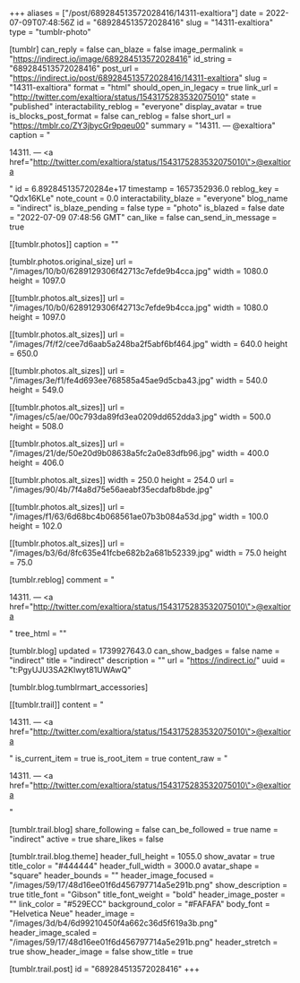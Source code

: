 +++
aliases = ["/post/689284513572028416/14311-exaltiora"]
date = 2022-07-09T07:48:56Z
id = "689284513572028416"
slug = "14311-exaltiora"
type = "tumblr-photo"

[tumblr]
can_reply = false
can_blaze = false
image_permalink = "https://indirect.io/image/689284513572028416"
id_string = "689284513572028416"
post_url = "https://indirect.io/post/689284513572028416/14311-exaltiora"
slug = "14311-exaltiora"
format = "html"
should_open_in_legacy = true
link_url = "http://twitter.com/exaltiora/status/1543175283532075010"
state = "published"
interactability_reblog = "everyone"
display_avatar = true
is_blocks_post_format = false
can_reblog = false
short_url = "https://tmblr.co/ZY3jbycGr9pqeu00"
summary = "14311. — @exaltiora"
caption = "<p>14311. — <a href=\"http://twitter.com/exaltiora/status/1543175283532075010\">@exaltiora</a></p>"
id = 6.892845135720284e+17
timestamp = 1657352936.0
reblog_key = "Qdx16KLe"
note_count = 0.0
interactability_blaze = "everyone"
blog_name = "indirect"
is_blaze_pending = false
type = "photo"
is_blazed = false
date = "2022-07-09 07:48:56 GMT"
can_like = false
can_send_in_message = true

[[tumblr.photos]]
caption = ""

[tumblr.photos.original_size]
url = "/images/10/b0/6289129306f42713c7efde9b4cca.jpg"
width = 1080.0
height = 1097.0

[[tumblr.photos.alt_sizes]]
url = "/images/10/b0/6289129306f42713c7efde9b4cca.jpg"
width = 1080.0
height = 1097.0

[[tumblr.photos.alt_sizes]]
url = "/images/7f/f2/cee7d6aab5a248ba2f5abf6bf464.jpg"
width = 640.0
height = 650.0

[[tumblr.photos.alt_sizes]]
url = "/images/3e/f1/fe4d693ee768585a45ae9d5cba43.jpg"
width = 540.0
height = 549.0

[[tumblr.photos.alt_sizes]]
url = "/images/c5/ae/00c793da89fd3ea0209dd652dda3.jpg"
width = 500.0
height = 508.0

[[tumblr.photos.alt_sizes]]
url = "/images/21/de/50e20d9b08638a5fc2a0e83dfb96.jpg"
width = 400.0
height = 406.0

[[tumblr.photos.alt_sizes]]
width = 250.0
height = 254.0
url = "/images/90/4b/7f4a8d75e56aeabf35ecdafb8bde.jpg"

[[tumblr.photos.alt_sizes]]
url = "/images/f1/63/6d68bc4b068561ae07b3b084a53d.jpg"
width = 100.0
height = 102.0

[[tumblr.photos.alt_sizes]]
url = "/images/b3/6d/8fc635e41fcbe682b2a681b52339.jpg"
width = 75.0
height = 75.0

[tumblr.reblog]
comment = "<p>14311. — <a href=\"http://twitter.com/exaltiora/status/1543175283532075010\">@exaltiora</a></p>"
tree_html = ""

[tumblr.blog]
updated = 1739927643.0
can_show_badges = false
name = "indirect"
title = "indirect"
description = ""
url = "https://indirect.io/"
uuid = "t:PgyUJU3SA2Klwyt81UWAwQ"

[tumblr.blog.tumblrmart_accessories]

[[tumblr.trail]]
content = "<p>14311. &mdash; <a href=\"http://twitter.com/exaltiora/status/1543175283532075010\">@exaltiora</a></p>"
is_current_item = true
is_root_item = true
content_raw = "<p>14311. — <a href=\"http://twitter.com/exaltiora/status/1543175283532075010\">@exaltiora</a></p>"

[tumblr.trail.blog]
share_following = false
can_be_followed = true
name = "indirect"
active = true
share_likes = false

[tumblr.trail.blog.theme]
header_full_height = 1055.0
show_avatar = true
title_color = "#444444"
header_full_width = 3000.0
avatar_shape = "square"
header_bounds = ""
header_image_focused = "/images/59/17/48d16ee01f6d456797714a5e291b.png"
show_description = true
title_font = "Gibson"
title_font_weight = "bold"
header_image_poster = ""
link_color = "#529ECC"
background_color = "#FAFAFA"
body_font = "Helvetica Neue"
header_image = "/images/3d/b4/6d99210450f4a662c36d5f619a3b.png"
header_image_scaled = "/images/59/17/48d16ee01f6d456797714a5e291b.png"
header_stretch = true
show_header_image = false
show_title = true

[tumblr.trail.post]
id = "689284513572028416"
+++
